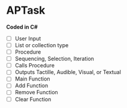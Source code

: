 # APTask
**Coded in C#**
- [ ] User Input
- [ ] List or collection type
- [ ] Procedure 
- [ ] Sequencing, Selection, Iteration
- [ ] Calls Procedure
- [ ] Outputs Tactille, Audible, Visual, or Textual
- [ ] Main Function
- [ ] Add Function
- [ ] Remove Function
- [ ] Clear Function
